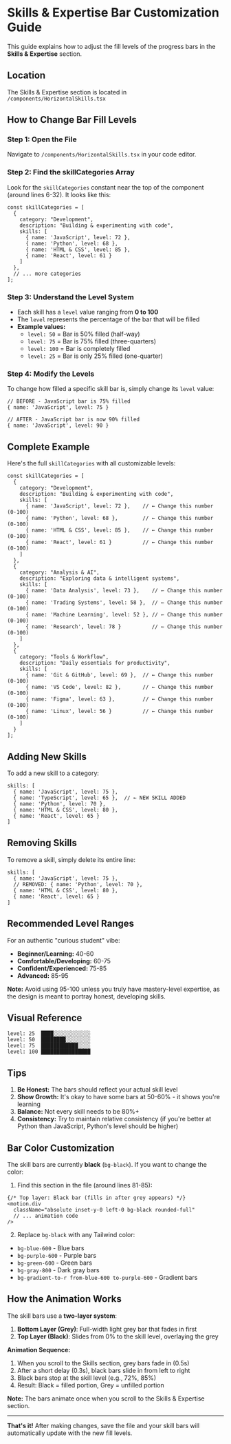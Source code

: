 # Skills & Expertise Bar Customization Guide

This guide explains how to adjust the fill levels of the progress bars in the **Skills & Expertise** section.

## Location
The Skills & Expertise section is located in `/components/HorizontalSkills.tsx`

## How to Change Bar Fill Levels

### Step 1: Open the File
Navigate to `/components/HorizontalSkills.tsx` in your code editor.

### Step 2: Find the skillCategories Array
Look for the `skillCategories` constant near the top of the component (around lines 6-32). It looks like this:

```tsx
const skillCategories = [
  {
    category: "Development",
    description: "Building & experimenting with code",
    skills: [
      { name: 'JavaScript', level: 72 },
      { name: 'Python', level: 68 },
      { name: 'HTML & CSS', level: 85 },
      { name: 'React', level: 61 }
    ]
  },
  // ... more categories
];
```

### Step 3: Understand the Level System
- Each skill has a `level` value ranging from **0 to 100**
- The `level` represents the percentage of the bar that will be filled
- **Example values:**
  - `level: 50` = Bar is 50% filled (half-way)
  - `level: 75` = Bar is 75% filled (three-quarters)
  - `level: 100` = Bar is completely filled
  - `level: 25` = Bar is only 25% filled (one-quarter)

### Step 4: Modify the Levels

To change how filled a specific skill bar is, simply change its `level` value:

```tsx
// BEFORE - JavaScript bar is 75% filled
{ name: 'JavaScript', level: 75 }

// AFTER - JavaScript bar is now 90% filled
{ name: 'JavaScript', level: 90 }
```

## Complete Example

Here's the full `skillCategories` with all customizable levels:

```tsx
const skillCategories = [
  {
    category: "Development",
    description: "Building & experimenting with code",
    skills: [
      { name: 'JavaScript', level: 72 },    // ← Change this number (0-100)
      { name: 'Python', level: 68 },        // ← Change this number (0-100)
      { name: 'HTML & CSS', level: 85 },    // ← Change this number (0-100)
      { name: 'React', level: 61 }          // ← Change this number (0-100)
    ]
  },
  {
    category: "Analysis & AI",
    description: "Exploring data & intelligent systems",
    skills: [
      { name: 'Data Analysis', level: 73 },    // ← Change this number (0-100)
      { name: 'Trading Systems', level: 58 },  // ← Change this number (0-100)
      { name: 'Machine Learning', level: 52 }, // ← Change this number (0-100)
      { name: 'Research', level: 78 }          // ← Change this number (0-100)
    ]
  },
  {
    category: "Tools & Workflow",
    description: "Daily essentials for productivity",
    skills: [
      { name: 'Git & GitHub', level: 69 },  // ← Change this number (0-100)
      { name: 'VS Code', level: 82 },       // ← Change this number (0-100)
      { name: 'Figma', level: 63 },         // ← Change this number (0-100)
      { name: 'Linux', level: 56 }          // ← Change this number (0-100)
    ]
  }
];
```

## Adding New Skills

To add a new skill to a category:

```tsx
skills: [
  { name: 'JavaScript', level: 75 },
  { name: 'TypeScript', level: 65 },  // ← NEW SKILL ADDED
  { name: 'Python', level: 70 },
  { name: 'HTML & CSS', level: 80 },
  { name: 'React', level: 65 }
]
```

## Removing Skills

To remove a skill, simply delete its entire line:

```tsx
skills: [
  { name: 'JavaScript', level: 75 },
  // REMOVED: { name: 'Python', level: 70 },
  { name: 'HTML & CSS', level: 80 },
  { name: 'React', level: 65 }
]
```

## Recommended Level Ranges

For an authentic "curious student" vibe:
- **Beginner/Learning:** 40-60
- **Comfortable/Developing:** 60-75
- **Confident/Experienced:** 75-85
- **Advanced:** 85-95

**Note:** Avoid using 95-100 unless you truly have mastery-level expertise, as the design is meant to portray honest, developing skills.

## Visual Reference

```
level: 25  ████░░░░░░░░░░░░
level: 50  ████████░░░░░░░░
level: 75  ████████████░░░░
level: 100 ████████████████
```

## Tips

1. **Be Honest:** The bars should reflect your actual skill level
2. **Show Growth:** It's okay to have some bars at 50-60% - it shows you're learning
3. **Balance:** Not every skill needs to be 80%+
4. **Consistency:** Try to maintain relative consistency (if you're better at Python than JavaScript, Python's level should be higher)

## Bar Color Customization

The skill bars are currently **black** (`bg-black`). If you want to change the color:

1. Find this section in the file (around lines 81-85):
```tsx
{/* Top layer: Black bar (fills in after grey appears) */}
<motion.div
  className="absolute inset-y-0 left-0 bg-black rounded-full"
  // ... animation code
/>
```

2. Replace `bg-black` with any Tailwind color:
- `bg-blue-600` - Blue bars
- `bg-purple-600` - Purple bars
- `bg-green-600` - Green bars
- `bg-gray-800` - Dark gray bars
- `bg-gradient-to-r from-blue-600 to-purple-600` - Gradient bars

## How the Animation Works

The skill bars use a **two-layer system**:
1. **Bottom Layer (Grey)**: Full-width light grey bar that fades in first
2. **Top Layer (Black)**: Slides from 0% to the skill level, overlaying the grey

**Animation Sequence:**
1. When you scroll to the Skills section, grey bars fade in (0.5s)
2. After a short delay (0.3s), black bars slide in from left to right
3. Black bars stop at the skill level (e.g., 72%, 85%)
4. Result: Black = filled portion, Grey = unfilled portion

**Note:** The bars animate once when you scroll to the Skills & Expertise section.

---

**That's it!** After making changes, save the file and your skill bars will automatically update with the new fill levels.

